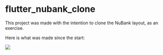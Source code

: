 # flutter_nubank_clone

This project was made with the intention to clone the NuBank layout, as an exercise.

Here is what was made since the start:

<img src="https://github.com/MatheusMassula/flutter_nubank_copy/blob/master/work evidence/nubank clone.gif"/>
